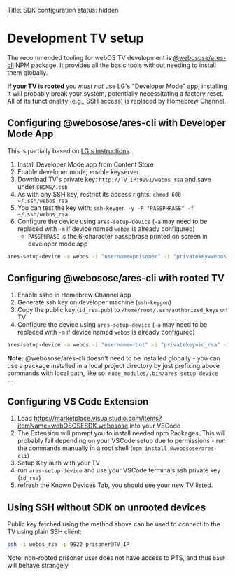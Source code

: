 Title: SDK configuration
status: hidden

# Development TV setup

The recommended tooling for webOS TV development is
[@webosose/ares-cli](https://www.npmjs.com/package/@webosose/ares-cli) NPM
package. It provides all the basic tools without needing to install them
globally.

**If your TV is rooted** you *must not* use LG's "Developer Mode" app; installing it
will probably break your system, potentially necessitating a factory reset. All of its
functionality (e.g., SSH access) is replaced by Homebrew Channel.

## Configuring @webosose/ares-cli with Developer Mode App
This is partially based on [LG's instructions](https://webostv.developer.lge.com/develop/getting-started/developer-mode-app).

1. Install Developer Mode app from Content Store
2. Enable developer mode; enable keyserver
3. Download TV's private key: `http://TV_IP:9991/webos_rsa` and save under `$HOME/.ssh`
4. As with any SSH key, restrict its access rights: `chmod 600 ~/.ssh/webos_rsa`
5. You can test the key with: `ssh-keygen -y -P "PASSPHRASE" -f ~/.ssh/webos_rsa`
6. Configure the device using `ares-setup-device` (`-a` may need to be replaced with `-m` if device named `webos` is already configured)
    * `PASSPHRASE` is the 6-character passphrase printed on screen in developer mode app
```sh
ares-setup-device -a webos -i "username=prisoner" -i "privatekey=webos_rsa" -i "passphrase=PASSPHRASE" -i "host=TV_IP" -i "port=9922"
```

## Configuring @webosose/ares-cli with rooted TV
1. Enable sshd in Homebrew Channel app
2. Generate ssh key on developer machine (`ssh-keygen`)
3. Copy the public key (`id_rsa.pub`) to `/home/root/.ssh/authorized_keys` on TV
4. Configure the device using `ares-setup-device` (`-a` may need to be replaced with `-m` if device named `webos` is already configured)
```sh
ares-setup-device -a webos -i "username=root" -i "privatekey=id_rsa" -i "passphrase=SSH_KEY_PASSPHRASE" -i "host=TV_IP" -i "port=22"
```

**Note:** @webosose/ares-cli doesn't need to be installed globally - you can use a package installed in a local project directory by just prefixing above commands with local path, like so: `node_modules/.bin/ares-setup-device ...`

## Configuring VS Code Extension
1. Load https://marketplace.visualstudio.com/items?itemName=webOSOSESDK.webosose into your VSCode
2. The Extension will prompt you to install needed npm Packages. This will probably fail depending on your VSCode setup due to permissions - run the commands manually in a root shell (```npm install @webosose/ares-cli```)
3. Setup Key auth with your TV
4. run ``` ares-setup-device ``` and use your VSCode terminals ssh private key (`id_rsa`)
5. refresh the Known Devices Tab, you should see your new TV listed.

## Using SSH without SDK on unrooted devices
Public key fetched using the method above can be used to connect to the TV using
plain SSH client:
```sh
ssh -i webos_rsa -p 9922 prisoner@TV_IP
```

Note: non-rooted prisoner user does not have access to PTS, and thus `bash` will
behave strangely
